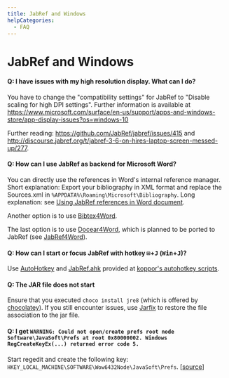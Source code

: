 ```yaml
---
title: JabRef and Windows
helpCategories:
  - FAQ
---
```

# JabRef and Windows

#### Q: I have issues with my high resolution display. What can I do?

You have to change the "compatibility settings" for JabRef to "Disable scaling for high DPI settings". Further information is available at https://www.microsoft.com/surface/en-us/support/apps-and-windows-store/app-display-issues?os=windows-10

Further reading: https://github.com/JabRef/jabref/issues/415 and http://discourse.jabref.org/t/jabref-3-6-on-hires-laptop-screen-messed-up/277.

#### Q: How can I use JabRef as backend for Microsoft Word?

You can directly use the references in Word's internal reference manager. Short explanation: Export your bibliography in XML format and replace the Sources.xml in `%APPDATA%\Roaming\Microsoft\Bibliography`. Long explanation: see [Using JabRef references in Word document](http://www.ademcan.net/?d=2012/01/30/15/23/05-using-jabref-references-in-word-documents).

Another option is to use [Bibtex4Word](http://www.ee.ic.ac.uk/hp/staff/dmb/perl/index.html).

The last option is to use [Docear4Word](https://github.com/Docear/Docear4Word), which is planned to be ported to JabRef (see [JabRef4Word](https://github.com/JabRef/JabRef4Word)).

#### Q: How can I start or focus JabRef with hotkey <kbd>⊞</kbd>+<kbd>J</kbd> (<kbd>Win</kbd>+<kbd>J</kbd>)?

Use [AutoHotkey](http://www.autohotkey.com/) and [JabRef.ahk](https://github.com/koppor/autohotkey-scripts/blob/master/JabRef.ahk) provided at [koppor's autohotkey scripts](https://github.com/koppor/autohotkey-scripts).

#### Q: The JAR file does not start

Ensure that you executed `choco install jre8` (which is offered by [chocolatey](https://chocolatey.org/)). If you still encounter issues, use [Jarfix](https://johann.loefflmann.net/en/software/jarfix/index.html) to restore the file association to the jar file.

#### Q: I get `WARNING: Could not open/create prefs root node Software\JavaSoft\Prefs at root 0x80000002. Windows RegCreateKeyEx(...) returned error code 5.`

Start regedit and create the following key: `HKEY_LOCAL_MACHINE\SOFTWARE\Wow6432Node\JavaSoft\Prefs`. [[source](https://stackoverflow.com/a/20798112/873282)]